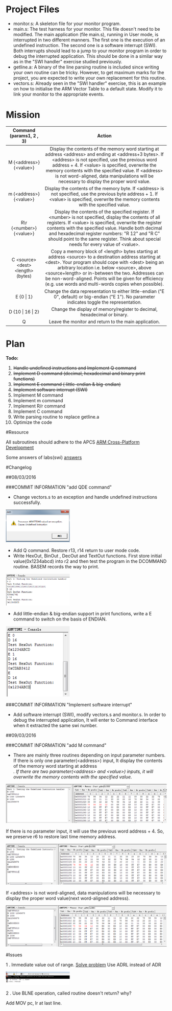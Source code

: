# Project Files

- monitor.s: A skeleton file for your monitor program.
- main.s: The test harness for your monitor. This file doesn't need to be modified. The main application (file main.s), running in User mode, is interrupted in two different manners. The first one is the execution of an undefined instruction. The second one is a software interrupt (SWI). Both interrupts should lead to a jump to your monitor program in order to debug the interrupted application. This should be done in a similar way as in the "SWI handler" exercise studied previously.
- getline.a: A binary of the line parsing routine is included since writing your own routine can be tricky. However, to get maximum marks for the project, you are expected to write your own replacement for this routine.
- vectors.s: Already seen in the "SWI handler" exercise, this is an example on how to initialise the ARM Vector Table to a default state. Modify it to link your monitor to the appropriate events.



# Mission


|  Command (params1, 2 , 3)       | Action  |
| :-------------: |:-------------:| 
| M	{\<address>}	{\<value>}     | Display the contents of the memory word starting at address \<address> and ending at \<address+3 bytes>. If \<address> is not specified, use the previous word address + 4. If \<value> is specified, overwrite the memory contents with the specified value. If \<address> is not word-aligned, data manipulations will be necessary to display the proper word value.     |
| m	{\<address>} {\<value>}       |   Display the contents of the memory byte. If \<address> is not specified, use the previous byte address + 1. If \<value> is specified, overwrite the memory contents with the specified value.   |
| R\r {\<number>}	{\<value>}|   Display the contents of the specified register. If \<number> is not specified, display the contents of all registers. If \<value> is specified, overwrite the register contents with the specified value. Handle both decimal and hexadecimal register numbers: "R 12" and "R C" should point to the same register. Think about special needs for every value of \<value>. |
|C	\<source>	\<dest>	 \<length> (bytes)|    Copy a memory block of \<length> bytes starting at address \<source> to a destination address starting at \<dest>. Your program should cope with \<dest> being an arbitrary location i.e. below \<source>, above \<source+length> or in-between the two. Addresses can be non-word-aligned. Points will be given for efficiency (e.g. use words and multi-words copies when possible). |
| E	{0 \| 1}        |  Change the data representation to either little-endian ("E 0", default) or big-endian ("E 1"). No parameter indicates toggle the representation.|
| D	{10 \| 16 \| 2} |   Change the display of memory/register to decimal, hexadecimal or binary. |
| Q      |   Leave the monitor and return to the main application.  |



# Plan

**Todo:**


1. ~~Handle undefined instructions and Implement Q command~~
2. ~~Implement D command (decimal, hexadecimal and binary print functions)~~
3. ~~Implement E command ( little-endian & big-endian)~~
4. ~~Implement software interrupt (SWI)~~
5. Implement M command
6. Implement m command
7. Implement R/r command
8. Implement C command
9. Write parsing routine to replace getline.a
10. Optimize the code

#Resource

All subroutines should adhere to the APCS [ARM Cross-Platform Development](https://moodle.cs.man.ac.uk/file.php/274/lowpower-cbt/system_development/arm_cross/step1.html)

Some answers of labs(swi) [answers](http://apt.cs.manchester.ac.uk/ftp/pub/apt/john/peve-arm/answers/)

#Changelog

##08/03/2016

###COMMIT INFORMATION "add QDE command"

- Change vectors.s to an exception and handle undefined instructions successfully.

<img src="https://raw.githubusercontent.com/thddaniel/COMP61232/master/images/1.png" width="200" height="" />

- Add Q command. Restore r13, r14 return to user mode code.
- Write HexOut, BinOut , DecOut and TextOut functions. First store initial value(0x1234abcd) into r2 and then test the program in the DCOMMAND routine. BASEM records the way to print. 

<img src="https://raw.githubusercontent.com/thddaniel/COMP61232/master/images/2.png" width="200" height="" />

- Add little-endian & big-endian support in print functions, write a E command to switch on the basis of ENDIAN.

<img src="https://raw.githubusercontent.com/thddaniel/COMP61232/master/images/3.png" width="200" height="" />

###COMMIT INFORMATION "Implement software interrupt"

- Add software interrupt (SWI), modify vectors.s and monitor.s. In order to debug the interrupted application, It will enter to Command interface when it extracted the same swi number.


##09/03/2016

###COMMIT INFORMATION "add M command"

- There are mainly three routines depending on input parameter numbers. If there is only one parameter(\<address>) input, It display the contents of the memory word starting at address <address>. If there are two parameter(\<address> and \<value>) inputs, it will overwrite the memory contents with the specified value. 

<img src="https://raw.githubusercontent.com/thddaniel/COMP61232/master/images/M1.png" width="" height="" />

If there is no parameter input, it will use the previous word address + 4. So, we preserve r6 to restore last time memory address.

<img src="https://raw.githubusercontent.com/thddaniel/COMP61232/master/images/M2.png" width="" height="" />

If \<address> is not word-aligned, data manipulations will be necessary to display the proper word value(next word-aligned address). 

<img src="https://raw.githubusercontent.com/thddaniel/COMP61232/master/images/M3.png" width="" height="" />

#Issues

1 . Immediate value out of range.    [Solve problem](http://infocenter.arm.com/help/index.jsp?topic=/com.arm.doc.dui0204j/Babcjaii.html) Use ADRL instead of ADR

<img src="https://raw.githubusercontent.com/thddaniel/COMP61232/master/images/issue1.png" width="200" height="" />

2 . Use BLNE operation,  called routine doesn't return? why?

Add MOV pc, lr at last line.